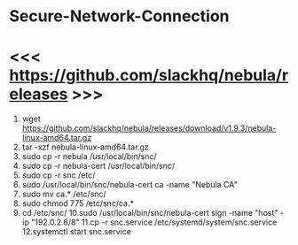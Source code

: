 # Secure-Network-Connection
# <<< https://github.com/slackhq/nebula/releases >>>
1. wget https://github.com/slackhq/nebula/releases/download/v1.9.3/nebula-linux-amd64.tar.gz
2. tar -xzf nebula-linux-amd64.tar.gz
3. sudo cp -r  nebula /usr/local/bin/snc/
4. sudo cp -r  nebula-cert /usr/local/bin/snc/
5. sudo cp -r  snc /etc/
6. sudo /usr/local/bin/snc/nebula-cert ca -name "Nebula CA"
7. sudo mv  ca.* /etc/snc/
8. sudo chmod 775 /etc/snc/ca.* 
9. cd /etc/snc/
10.sudo /usr/local/bin/snc/nebula-cert sign -name "host" -ip "192.0.2.6/8"
11.cp -r snc.service /etc/systemd/system/snc.service
12.systemctl start snc.service
